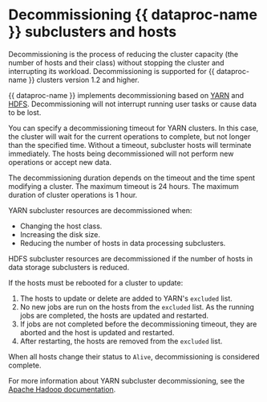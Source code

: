 # Decommissioning {{ dataproc-name }} subclusters and hosts

Decommissioning is the process of reducing the cluster capacity (the number of hosts and their class) without stopping the cluster and interrupting its workload. Decommissioning is supported for {{ dataproc-name }} clusters version 1.2 and higher.

{{ dataproc-name }} implements decommissioning based on [YARN](https://hadoop.apache.org/docs/current/hadoop-yarn/hadoop-yarn-site/YARN.html) and [HDFS](https://hadoop.apache.org/docs/current/hadoop-project-dist/hadoop-hdfs/HdfsDesign.html). Decommissioning will not interrupt running user tasks or cause data to be lost.

You can specify a decommissioning timeout for YARN clusters. In this case, the cluster will wait for the current operations to complete, but not longer than the specified time. Without a timeout, subcluster hosts will terminate immediately. The hosts being decommissioned will not perform new operations or accept new data.

The decommissioning duration depends on the timeout and the time spent modifying a cluster. The maximum timeout is 24 hours. The maximum duration of cluster operations is 1 hour.

YARN subcluster resources are decommissioned when:

* Changing the host class.
* Increasing the disk size.
* Reducing the number of hosts in data processing subclusters.

HDFS subcluster resources are decommissioned if the number of hosts in data storage subclusters is reduced.

If the hosts must be rebooted for a cluster to update:

1. The hosts to update or delete are added to YARN's `excluded` list.
1. No new jobs are run on the hosts from the `excluded` list. As the running jobs are completed, the hosts are updated and restarted.
1. If jobs are not completed before the decommissioning timeout, they are aborted and the host is updated and restarted.
1. After restarting, the hosts are removed from the `excluded` list.

When all hosts change their status to `Alive`, decommissioning is considered complete.

For more information about YARN subcluster decommissioning, see the [Apache Hadoop documentation](http://hadoop.apache.org/docs/current/hadoop-yarn/hadoop-yarn-site/GracefulDecommission.html).
